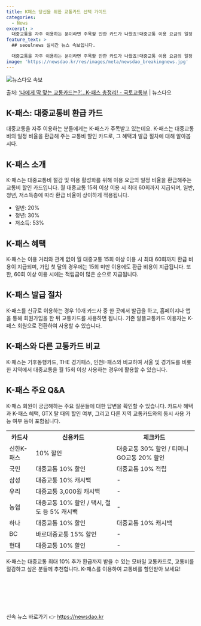 ```yaml
---
title: K패스 당신을 위한 교통카드 선택 가이드
categories:
  - News
excerpt: >
  대중교통을 자주 이용하는 분이라면 주목할 만한 카드가 나왔죠!대중교통 이용 요금의 일정 비율을 환급해 주는 …
feature_text: >
  ## seoulnews 실시간 뉴스 속보입니다.

  대중교통을 자주 이용하는 분이라면 주목할 만한 카드가 나왔죠!대중교통 이용 요금의 일정 비율을 환급해 주는 …
image: 'https://newsdao.kr/res/images/meta/newsdao_breakingnews.jpg'
---
```


![뉴스다오 속보](https://newsdao.kr/res/images/meta/newsdao_breakingnews.jpg)

<p>출처: <a href="https://newsdao.kr/3794" rel="dofollow">‘나에게 딱 맞는 교통카드는?’…K-패스 총정리! - 국토교통부</a> | 뉴스다오</p>

<h2 data-ke-size="size26">K-패스: 대중교통비 환급 카드</h2>
<p data-ke-size="size16">대중교통을 자주 이용하는 분들에게는 K-패스가 주목받고 있는데요. K-패스는 대중교통비의 일정 비율을 환급해 주는 교통비 할인 카드로, 그 혜택과 발급 절차에 대해 알아봅시다.</p>

<h2 data-ke-size="size24">K-패스 소개</h2>
<p data-ke-size="size16">K-패스는 대중교통비 절감 및 이용 활성화를 위해 이용 요금의 일정 비율을 환급해주는 교통비 할인 카드입니다. 월 대중교통 15회 이상 이용 시 최대 60회까지 지급되며, 일반, 청년, 저소득층에 따라 환급 비율이 상이하게 적용됩니다.</p>
<ul>
  <li>일반: 20%</li>
  <li>청년: 30%</li>
  <li>저소득: 53%</li>
</ul>

<h2 data-ke-size="size24">K-패스 혜택</h2>
<p data-ke-size="size16">K-패스는 이용 거리와 관계 없이 월 대중교통 15회 이상 이용 시 최대 60회까지 환급 비용이 지급되며, 가입 첫 달의 경우에는 15회 미만 이용에도 환급 비용이 지급됩니다. 또한, 60회 이상 이용 시에는 적립금이 많은 순으로 지급됩니다.</p>

<h2 data-ke-size="size24">K-패스 발급 절차</h2>
<p data-ke-size="size16">K-패스를 신규로 이용하는 경우 10개 카드사 중 한 곳에서 발급을 하고, 홈페이지나 앱을 통해 회원가입을 한 뒤 교통카드를 사용하면 됩니다. 기존 알뜰교통카드 이용자는 K-패스 회원으로 전환하여 사용할 수 있습니다.</p>

<h2 data-ke-size="size24">K-패스와 다른 교통카드 비교</h2>
<p data-ke-size="size16">K-패스는 기후동행카드, THE 경기패스, 인천I-패스와 비교하여 서울 및 경기도를 비롯한 지역에서 대중교통을 월 15회 이상 사용하는 경우에 활용할 수 있습니다.</p>

<h2 data-ke-size="size24">K-패스 주요 Q&A</h2>
<p data-ke-size="size16">K-패스 회원이 궁금해하는 주요 질문들에 대한 답변을 확인할 수 있습니다. 카드사 혜택과 K-패스 혜택, GTX 탈 때의 할인 여부, 그리고 다른 지역 교통카드와의 동시 사용 가능 여부 등이 포함됩니다.</p>

<table>
  <tr>
    <th>카드사</th>
    <th>신용카드</th>
    <th>체크카드</th>
  </tr>
  <tr>
    <td>신한K-패스</td>
    <td>10% 할인</td>
    <td>대중교통 30% 할인 / 티머니GO교통 20% 할인</td>
  </tr>
  <tr>
    <td>국민</td>
    <td>대중교통 10% 할인</td>
    <td>대중교통 10% 적립</td>
  </tr>
  <tr>
    <td>삼성</td>
    <td>대중교통 10% 캐시백</td>
    <td>-</td>
  </tr>
  <tr>
    <td>우리</td>
    <td>대중교통 3,000원 캐시백</td>
    <td>-</td>
  </tr>
  <tr>
    <td>농협</td>
    <td>대중교통 10% 할인 / 택시, 철도 등 5% 캐시백</td>
    <td>-</td>
  </tr>
  <tr>
    <td>하나</td>
    <td>대중교통 10% 할인</td>
    <td>대중교통 10% 캐시백</td>
  </tr>
  <tr>
    <td>BC</td>
    <td>바로대중교통 15% 할인</td>
    <td>-</td>
  </tr>
  <tr>
    <td>현대</td>
    <td>대중교통 10% 할인</td>
    <td>-</td>
  </tr>
</table>

<p data-ke-size="size16">K-패스는 대중교통 최대 10% 추가 환급까지 받을 수 있는 모바일 교통카드로, 교통비를 절감하고 싶은 분들께 추천합니다. K-패스를 이용하여 교통비를 할인받아 보세요!</p>
<p data-ke-size="size16">&nbsp;</p>
<p data-ke-size="size16">&nbsp;</p>
<p data-ke-size="size16">&nbsp;</p> 

신속 뉴스 바로가기 👉 <a href="https://newsdao.kr" rel="dofollow">https://newsdao.kr</a>


